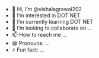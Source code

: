 - 👋 Hi, I’m @vishalagrawal202
- 👀 I’m interested in DOT NET
- 🌱 I’m currently learning DOT NET
- 💞️ I’m looking to collaborate on ...
- 📫 How to reach me ...
- 😄 Pronouns: ...
- ⚡ Fun fact: ...

<!---
vishalagrawal202/vishalagrawal202 is a ✨ special ✨ repository because its `README.md` (this file) appears on your GitHub profile.
You can click the Preview link to take a look at your changes.
--->
